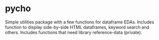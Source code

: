 # pycho
Simple utilities package with a few functions for dataframe EDAs.
Includes function to display side-by-side HTML dataframes, keyword search and others. 
Includes functions that need library reference-data (private).
